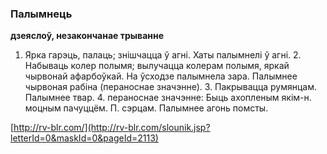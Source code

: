 ### Палымнець
**дзеяслоў, незакончанае трыванне**

1. Ярка гарэць, палаць; знішчацца ў агні. Хаты палымнелі ў агні. 2. Набываць колер полымя; вылучацца колерам полымя, яркай чырвонай афарбоўкай. На ўсходзе палымнела зара. Палымнее чырвоная рабіна (пераноснае значэнне). 3. Пакрывацца румянцам. Палымнее твар. 4. пераноснае значэнне: Быць ахопленым якім-н. моцным пачуццём. П. сэрцам. Палымнее агонь помсты.

<a rel="author">[http://rv-blr.com/](http://rv-blr.com/slounik.jsp?letterId=0&maskId=0&pageId=2113)</a>
